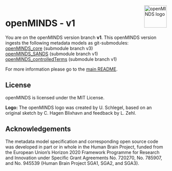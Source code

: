 <a href="https://github.com/HumanBrainProject/openMINDS/blob/main/img/openMINDS_logo.png">
    <img src="https://github.com/HumanBrainProject/openMINDS/blob/main/img/openMINDS_logo.png" alt="openMINDS logo" title="openMINDS" align="right" height="70" />
</a>

# openMINDS - v1

You are on the openMINDS version branch **v1**. This openMINDS version ingests the following metadata models as git-submodules:  
[openMINDS_core](https://github.com/HumanBrainProject/openMINDS_core) (submodule branch v3)  
[openMINDS_SANDS](https://github.com/HumanBrainProject/openMINDS_SANDS) (submodule branch v1)  
[openMINDS_controlledTerms](https://github.com/HumanBrainProject/openMINDS_controlledTerms) (submodule branch v1)

For more information please go to the [main README](https://github.com/HumanBrainProject/openMINDS/blob/main/README.md).

## License

openMINDS is licensed under the MIT License.

**Logo:** The openMINDS logo was created by U. Schlegel, based on an original sketch by C. Hagen Blixhavn and feedback by L. Zehl.

## Acknowledgements

The metadata model specification and corresponding open source code was developed in part or in whole in the Human Brain Project, funded from the European Union’s Horizon 2020 Framework Programme for Research and Innovation under Specific Grant Agreements No. 720270, No. 785907, and No. 945539 (Human Brain Project SGA1, SGA2, and SGA3).

